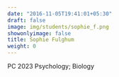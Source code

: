 ```yaml
---
date: "2016-11-05T19:41:01+05:30"
draft: false
image: img/students/sophie_f.png
showonlyimage: false
title: Sophie Fulghum
weight: 0
---
```


PC 2023
Psychology; Biology
